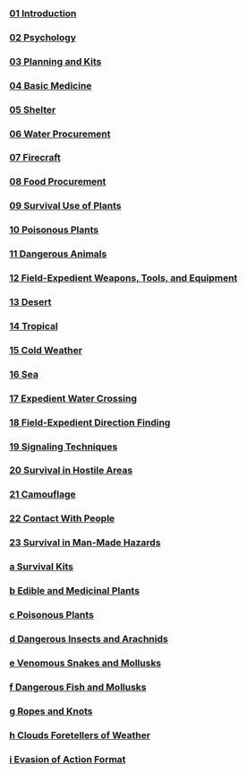 ### [01 Introduction](01)
### [02 Psychology](02)
### [03 Planning and Kits](03)
### [04 Basic Medicine](04)
### [05 Shelter](05)
### [06 Water Procurement](06)
### [07 Firecraft](07)
### [08 Food Procurement](08)
### [09 Survival Use of Plants](09)
### [10 Poisonous Plants](10)
### [11 Dangerous Animals](11)
### [12 Field-Expedient Weapons, Tools, and Equipment](12)
### [13 Desert](13)
### [14 Tropical](14)
### [15 Cold Weather](15)
### [16 Sea](16)
### [17 Expedient Water Crossing](17)
### [18 Field-Expedient Direction Finding](18)
### [19 Signaling Techniques](19)
### [20 Survival in Hostile Areas](20)
### [21 Camouflage](21)
### [22 Contact With People](22)
### [23 Survival in Man-Made Hazards](23)
### [a Survival Kits](a)
### [b Edible and Medicinal Plants](b)
### [c Poisonous Plants](c)
### [d Dangerous Insects and Arachnids](d)
### [e Venomous Snakes and Mollusks](e)
### [f Dangerous Fish and Mollusks](f)
### [g Ropes and Knots](g)
### [h Clouds Foretellers of Weather](h)
### [i Evasion of Action Format](i)

